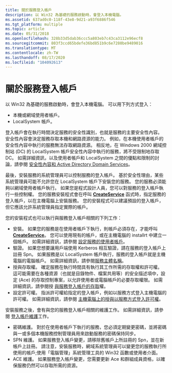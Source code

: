 ```yaml
---
title: 關於服務登入帳戶
description: 以 Win32 為基礎的服務啟動時，會登入本機電腦。
ms.assetid: 637ad0c0-118f-43e8-9d21-a93f6886f546
ms.tgt_platform: multiple
ms.topic: article
ms.date: 05/31/2018
ms.openlocfilehash: 328b33d5dab36ccc5a803eb7c43ca3112e96ecf8
ms.sourcegitcommit: 803f3ccd65bdefe36bd851b9c6e7280be9489016
ms.translationtype: MT
ms.contentlocale: zh-TW
ms.lasthandoff: 08/17/2020
ms.locfileid: "104092613"
---
```

# <a name="about-service-logon-accounts"></a>關於服務登入帳戶

以 Win32 為基礎的服務啟動時，會登入本機電腦。 可以用下列方式登入：

-   本機或網域使用者帳戶。
-   LocalSystem 帳戶。

登入帳戶會在執行時間決定服務的安全性識別，也就是服務的主要安全性內容。 安全性內容會決定服務存取本機和網路資源的能力。 例如，在本機使用者帳戶的安全性內容中執行的服務無法存取網路資源。 相反地，在 Windows 2000 網域控制站 (DC) 的 LocalSystem 帳戶安全性內容中執行的服務，將不受限制地存取 DC。 如需詳細資訊，以及使用者帳戶和 LocalSystem 之間的優點和限制的討論，請參閱 [安全性內容和 Active Directory Domain Services](security-contexts-and-active-directory-domain-services.md)。

最後，安裝服務的系統管理員可以控制服務的登入帳戶。 基於安全性理由，某些系統管理員可能不允許您在 LocalSystem 帳戶下安裝您的服務。 您的服務必須能夠以網域使用者帳戶執行。 如果您是程式設計人員，您可以對服務的登入帳戶執行一些控制權。 您的服務安裝程式會在呼叫 [**CreateService**](/windows/desktop/api/winsvc/nf-winsvc-createservicea) 函式時，指定服務的登入帳戶，以在主機電腦上安裝服務。 您的安裝程式可以建議預設的登入帳戶，但它應該允許系統管理員指定實際的帳戶。

您的安裝程式也可以執行與服務登入帳戶相關的下列工作：

-   安裝。 如果您的服務是在使用者帳戶下執行，則帳戶必須存在，才能呼叫 [**CreateService**](/windows/desktop/api/winsvc/nf-winsvc-createservicea)。 您可以使用現有的帳戶，或在主機電腦的 installrt 中建立一個帳戶。 如需詳細資訊，請參閱 [設定服務的使用者帳戶](setting-up-a-serviceampaposs-user-account.md)。
-   驗證。 如果您想要讓用戶端使用 Kerberos 相互驗證，請在服務的登入帳戶上註冊 Spn。 如果服務是以 LocalSystem 帳戶執行，服務的登入帳戶就是主機電腦的電腦帳戶。 如需詳細資訊，請參閱[服務主體名稱](service-principal-names.md)。
-   授與存取權。 確定服務在執行時間具有執行其工作所需的存取權和許可權。 這可能需要在各種資源（也就是目錄物件、檔案共用等）的安全描述項中，設定 (Ace) 的存取控制專案，以允許使用者或電腦帳戶的必要存取權限。 如需詳細資訊，請參閱授 [與服務登入帳戶的存取](granting-access-rights-to-the-service-logon-account.md)權。
-   設定許可權。 指派許可權給指定的登入帳戶，例如以服務方式登入主機電腦的許可權。 如需詳細資訊，請參閱 [主機電腦上的授與以服務方式登入許可權](granting-logon-as-service-right-on-the-host-computer.md)。

安裝服務之後，會有與您的服務登入帳戶相關的維護工作。 如需詳細資訊，請參閱 [登入帳戶維護](logon-account-maintenance-tasks.md)工作。

-   密碼維護。 對於在使用者帳戶下執行的服務，您必須定期變更密碼，並將密碼與一或多個本機服務控制管理員用來啟動服務的密碼保持同步。
-   SPN 維護。 如果服務登入帳戶變更，請移除舊帳戶上所註冊的 Spn，並在新帳戶上註冊。 請注意，安裝服務時，網域系統管理員可以變更您的服務執行所使用的帳戶;使用「電腦管理」系統管理工具的 Win32 函數或使用者介面。
-   ACE 維護。 如果服務登入帳戶變更，您需要更新 Ace 和群組成員資格，以確保服務仍然可以存取所需的資源。

 

 